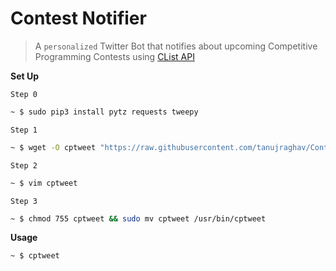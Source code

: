 # Contest Notifier

> A `personalized` Twitter Bot that notifies about upcoming Competitive Programming Contests using [CList API](https://clist.by)


**Set Up**

`Step 0`
```bash
~ $ sudo pip3 install pytz requests tweepy
```

`Step 1`
```bash
~ $ wget -O cptweet "https://raw.githubusercontent.com/tanujraghav/Contest-Notifier/master/cptweet.py"
```

`Step 2` 
```bash
~ $ vim cptweet
```

`Step 3`
```bash
~ $ chmod 755 cptweet && sudo mv cptweet /usr/bin/cptweet
```

**Usage**

```bash
~ $ cptweet
```
